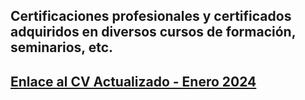 Certificaciones profesionales y certificados adquiridos en diversos cursos de formación, seminarios, etc.
-
[Enlace al CV Actualizado - Enero 2024](CV-Matias-Sinare.pdf)
-
